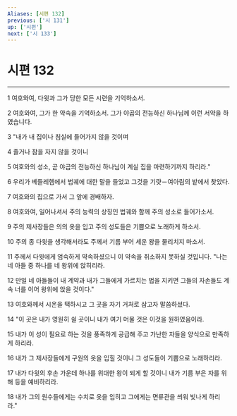 ```yaml
---
Aliases: [시편 132]
previous: ['시 131']
up: ['시편']
next: ['시 133']
---
```

# 시편 132

***


1 여호와여, 다윗과 그가 당한 모든 시련을 기억하소서. 

2 여호와여, 그가 한 약속을 기억하소서. 그가 야곱의 전능하신 하나님께 이런 서약을 하였습니다. 

3 "내가 내 집이나 침실에 들어가지 않을 것이며 

4 졸거나 잠을 자지 않을 것이니 

5 여호와의 성소, 곧 야곱의 전능하신 하나님이 계실 집을 마련하기까지 하리라." 

6 우리가 베들레헴에서 법궤에 대한 말을 들었고 그것을 기럇－여아림의 밭에서 찾았다. 

7 여호와의 집으로 가서 그 앞에 경배하자. 

8 여호와여, 일어나셔서 주의 능력의 상징인 법궤와 함께 주의 성소로 들어가소서. 

9 주의 제사장들은 의의 옷을 입고 주의 성도들은 기쁨으로 노래하게 하소서. 

10 주의 종 다윗을 생각해서라도 주께서 기름 부어 세운 왕을 물리치지 마소서. 

11 주께서 다윗에게 엄숙하게 약속하셨으니 이 약속을 취소하지 못하실 것입니다. "나는 네 아들 중 하나를 네 왕위에 앉히리라. 

12 만일 네 아들들이 내 계약과 내가 그들에게 가르치는 법을 지키면 그들의 자손들도 계속 너를 이어 왕위에 앉을 것이다." 

13 여호와께서 시온을 택하시고 그 곳을 자기 거처로 삼고자 말씀하셨다. 

14 "이 곳은 내가 영원히 쉴 곳이니 내가 여기 머물 것은 이것을 원하였음이라. 

15 내가 이 성이 필요로 하는 것을 풍족하게 공급해 주고 가난한 자들을 양식으로 만족하게 하리라. 

16 내가 그 제사장들에게 구원의 옷을 입힐 것이니 그 성도들이 기쁨으로 노래하리라. 

17 내가 다윗의 후손 가운데 하나를 위대한 왕이 되게 할 것이니 내가 기름 부은 자를 위해 등을 예비하리라. 

18 내가 그의 원수들에게는 수치로 옷을 입히고 그에게는 면류관을 씌워 빛나게 하리라."
